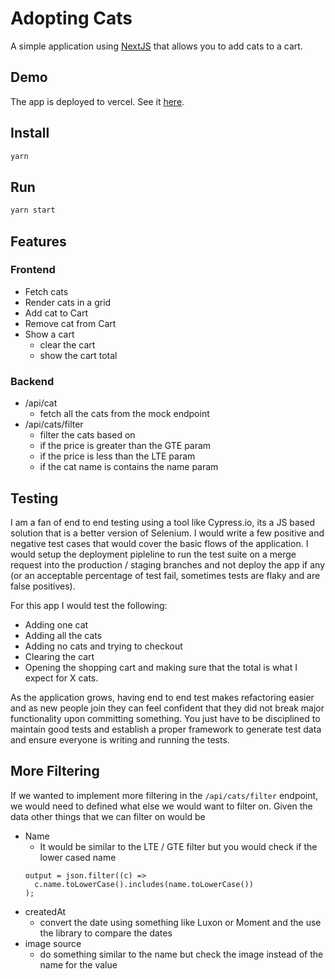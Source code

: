# Adopting Cats

A simple application using [NextJS](https://nextjs.org/) that allows you to add cats to a cart.

## Demo

The app is deployed to vercel. See it [here](https://katz-mdemin914.vercel.app/).

## Install

```bash
yarn
```

## Run

```bash
yarn start
```

## Features

### Frontend

- Fetch cats
- Render cats in a grid
- Add cat to Cart
- Remove cat from Cart
- Show a cart
  - clear the cart
  - show the cart total

### Backend

- /api/cat
  - fetch all the cats from the mock endpoint
- /api/cats/filter
  - filter the cats based on
  - if the price is greater than the GTE param
  - if the price is less than the LTE param
  - if the cat name is contains the name param

## Testing

I am a fan of end to end testing using a tool like Cypress.io, its a JS based solution that is a better version of Selenium. I would write a few positive and negative test cases that would cover the basic flows of the application. I would setup the deployment pipleline to run the test suite on a merge request into the production / staging branches and not deploy the app if any (or an acceptable percentage of test fail, sometimes tests are flaky and are false positives).

For this app I would test the following:

- Adding one cat
- Adding all the cats
- Adding no cats and trying to checkout
- Clearing the cart
- Opening the shopping cart and making sure that the total is what I expect for X cats.

As the application grows, having end to end test makes refactoring easier and as new people join they can feel confident that they did not break major functionality upon committing something. You just have to be disciplined to maintain good tests and establish a proper framework to generate test data and ensure everyone is writing and running the tests.

## More Filtering

If we wanted to implement more filtering in the `/api/cats/filter` endpoint, we would need to defined what else we would want to filter on. Given the data other things that we can filter on would be

- Name
  - It would be similar to the LTE / GTE filter but you would check if the lower cased name
  ```
  output = json.filter((c) =>
    c.name.toLowerCase().includes(name.toLowerCase())
  );
  ```
- createdAt
  - convert the date using something like Luxon or Moment and the use the library to compare the dates
- image source
  - do something similar to the name but check the image instead of the name for the value
